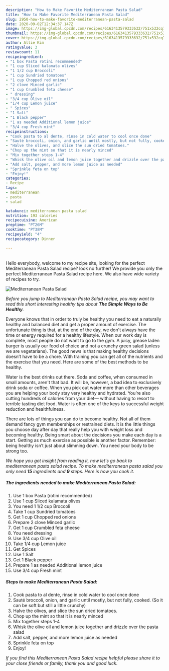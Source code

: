 ```yaml
---
description: "How to Make Favorite Mediterranean Pasta Salad"
title: "How to Make Favorite Mediterranean Pasta Salad"
slug: 2950-how-to-make-favorite-mediterranean-pasta-salad
date: 2020-09-02T12:34:37.147Z
image: https://img-global.cpcdn.com/recipes/6163413579333632/751x532cq70/mediterranean-pasta-salad-recipe-main-photo.jpg
thumbnail: https://img-global.cpcdn.com/recipes/6163413579333632/751x532cq70/mediterranean-pasta-salad-recipe-main-photo.jpg
cover: https://img-global.cpcdn.com/recipes/6163413579333632/751x532cq70/mediterranean-pasta-salad-recipe-main-photo.jpg
author: Allie Kim
ratingvalue: 3
reviewcount: 11
recipeingredient:
- "1 box Pasta rotini recommended"
- "1 cup Sliced kalamata olives"
- "1 1/2 cup Broccoli"
- "1 cup Sundried tomatoes"
- "1 cup Chopped red onions"
- "2 clove Minced garlic"
- "1 cup Crumbled feta cheese"
- " dressing"
- "3/4 cup Olive oil"
- "1/4 cup Lemon juice"
- " Spices"
- "1 Salt"
- "1 Black pepper"
- "1 as needed Additional lemon juice"
- "3/4 cup Fresh mint"
recipeinstructions:
- "Cook pasta to al dente, rinse in cold water to cool once done"
- "Sauté broccoli, onion, and garlic until mostly, but not fully, cooked. (So it can be soft but still a little crunchy)"
- "Halve the olives, and slice the sun dried tomatoes."
- "Chop up the mint so that it is nearly minced"
- "Mix together steps 1-4"
- "Whisk the olive oil and lemon juice together and drizzle over the pasta salad"
- "Add salt, pepper, and more lemon juice as needed"
- "Sprinkle feta on top"
- "Enjoy!"
categories:
- Recipe
tags:
- mediterranean
- pasta
- salad

katakunci: mediterranean pasta salad 
nutrition: 193 calories
recipecuisine: American
preptime: "PT26M"
cooktime: "PT38M"
recipeyield: "4"
recipecategory: Dinner

---
```

<br>
Hello everybody, welcome to my recipe site, looking for the perfect Mediterranean Pasta Salad recipe? look no further! We provide you only the perfect Mediterranean Pasta Salad recipe here. We also have wide variety of recipes to try.
<br>


![Mediterranean Pasta Salad](https://img-global.cpcdn.com/recipes/6163413579333632/751x532cq70/mediterranean-pasta-salad-recipe-main-photo.jpg)

<i>Before you jump to Mediterranean Pasta Salad recipe, you may want to read this short interesting healthy tips about <strong>The Simple Ways to Be Healthy</strong>.</i>

Everyone knows that in order to truly be healthy you need to eat a naturally healthy and balanced diet and get a proper amount of exercise. The unfortunate thing is that, at the end of the day, we don't always have the time or energy required for a healthy lifestyle. When our work day is complete, most people do not want to go to the gym. A juicy, grease laden burger is usually our food of choice and not a crunchy green salad (unless we are vegetarians). The good news is that making healthy decisions doesn’t have to be a chore. With training you can get all of the nutrients and the exercise that you need. Here are some of the best methods to be healthy.

Water is the best drinks out there. Soda and coffee, when consumed in small amounts, aren't that bad. It will be, however, a bad idea to exclusively drink soda or coffee. When you pick out water more than other beverages you are helping your body stay very healthy and hydrated. You’re also cutting hundreds of calories from your diet— without having to resort to terrible tasting diet food. Water is often one of the keys to successful weight reduction and healthfulness.

There are lots of things you can do to become healthy. Not all of them demand fancy gym memberships or restrained diets. It is the little things you choose day after day that really help you with weight loss and becoming healthy. Being smart about the decisions you make each day is a start. Getting as much exercise as possible is another factor. Remember: being healthy isn’t just about slimming down. You need your body to be strong too. 


<i>We hope you got insight from reading it, now let's go back to mediterranean pasta salad recipe. To make mediterranean pasta salad you only need <strong>15</strong> ingredients and <strong>9</strong> steps. Here is how you cook it.
</i>

##### The ingredients needed to make Mediterranean Pasta Salad:

1. Use 1 box Pasta (rotini recommended)
1. Use 1 cup Sliced kalamata olives
1. You need 1 1/2 cup Broccoli
1. Take 1 cup Sundried tomatoes
1. Get 1 cup Chopped red onions
1. Prepare 2 clove Minced garlic
1. Get 1 cup Crumbled feta cheese
1. You need  dressing
1. Use 3/4 cup Olive oil
1. Take 1/4 cup Lemon juice
1. Get  Spices
1. Use 1 Salt
1. Get 1 Black pepper
1. Prepare 1 as needed Additional lemon juice
1. Use 3/4 cup Fresh mint


##### Steps to make Mediterranean Pasta Salad:

1. Cook pasta to al dente, rinse in cold water to cool once done
1. Sauté broccoli, onion, and garlic until mostly, but not fully, cooked. (So it can be soft but still a little crunchy)
1. Halve the olives, and slice the sun dried tomatoes.
1. Chop up the mint so that it is nearly minced
1. Mix together steps 1-4
1. Whisk the olive oil and lemon juice together and drizzle over the pasta salad
1. Add salt, pepper, and more lemon juice as needed
1. Sprinkle feta on top
1. Enjoy!


<i>If you find this Mediterranean Pasta Salad recipe helpful please share it to your close friends or family, thank you and good luck.</i>
